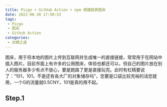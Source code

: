 ```yaml
---
title: Picgo + GitHub Action + npm 搭建超爽图床
date: 2022-06-30 17:50:53
tags:
 - Picgo
 - 图床
 - Github Action
categories:
 - 白嫖之道
---
```

图床，用于将本地的图片上传到互联网并生成唯一的直接链接，常常用于在网站中插入图片。目前市面上有许多的公用图床，体验也都还可以，但自己的图片放在别人的服务器多少有点不放心，要是跑路了更是直接玩完。此时有杠精要说了：“101，101，不是还有各大厂的对象储存吗”，您要是口袋比较充裕的话您就用，一个G的流量就0.5CNY，101是真的用不起。

## Step.1
